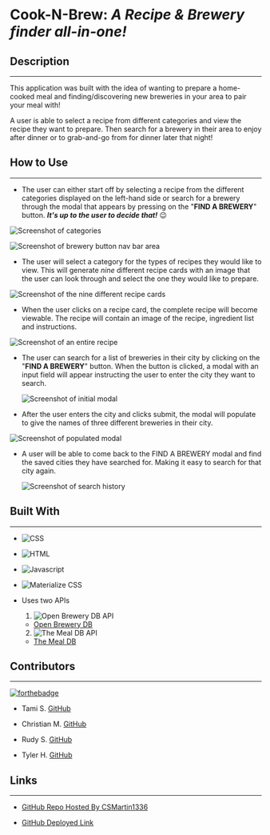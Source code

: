 # **Cook-N-Brew**: _A Recipe & Brewery finder all-in-one!_

## **Description**  
-------------
This application was built with the idea of wanting to prepare a home-cooked meal and finding/discovering new breweries in your area to pair your meal with!

 A user is able to select a recipe from different categories and view the recipe they want to prepare. Then search for a brewery in their area to enjoy after dinner or to grab-and-go from for dinner later that night! 

 ## **How to Use**
 ---------------
- The user can either start off by selecting a recipe from the different categories displayed on the left-hand side or search for a brewery through the modal that appears by pressing on the  "**FIND A BREWERY**" button. 
   **_It's up to the user to decide that!_** 😉
  
![Screenshot of categories](url)

![Screenshot of brewery button nav bar area](url)

- The user will select a category for the types of recipes they would like to view. This will generate _nine_ different recipe cards with an image that the user can look through and select the one they would like to prepare. 

![Screenshot of the nine different recipe cards](url)

- When the user clicks on a recipe card, the complete recipe will become viewable. The recipe will contain an image of the recipe, ingredient list and instructions.

![Screenshot of an entire recipe](url)

- The user can search for a list of breweries in their city by clicking on the "**FIND A BREWERY**" button. When the button is clicked, a modal with an input field will appear instructing the user to enter the city they want to search. 
  
  ![Screenshot of initial modal](url)

- After the user enters the city and clicks submit, the modal will populate to give the names of three different breweries in their city. 

![Screenshot of populated modal](url)

- A user will be able to come back to the FIND A BREWERY modal and find the saved cities they have searched for. Making it easy to search for that city again.
  
  ![Screenshot of search history](url)


## **Built With**
---------------
- ![CSS](https://img.shields.io/badge/Built%20with-CSS-green)
- ![HTML](https://img.shields.io/badge/Built%20with-HTML-green)
- ![Javascript](https://img.shields.io/badge/Built%20with-Javascrpit-green)
- ![Materialize CSS](https://img.shields.io/badge/Built%20with-Materialize-green)

- Uses two APIs
  1.  ![Open Brewery DB API](https://img.shields.io/badge/Uses-Open%20Brewery%20DB%20API-brightgreen)
    - [Open Brewery DB](https://www.openbrewerydb.org/)

  2. ![The Meal DB API](https://img.shields.io/badge/Uses%20-The%20MealDB%20API-brightgreen)
    - [The Meal DB](https://www.themealdb.com/)

## **Contributors**
--------------------
  [![forthebadge](https://forthebadge.com/images/badges/built-with-love.svg)](https://forthebadge.com)

- Tami S. [GitHub](https://github.com/Fett-Boba)

- Christian M. [GitHub](https://github.com/CMartin1336)

- Rudy S. [GitHub](hhttps://github.com/Rudys212)

- Tyler H. [GitHub](https://github.com/tylerhance)

## **Links** 
---------------
- [GitHub Repo Hosted By CSMartin1336](https://github.com/CMartin1336/Cook-N-Brew)

- [GitHub Deployed Link](https://cmartin1336.github.io/Cook-N-Brew/)